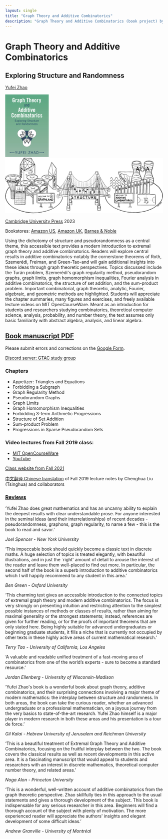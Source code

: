 ```yaml
---
layout: single
title: "Graph Theory and Additive Combinatorics"
description: "Graph Theory and Additive Combinatorics (book project) by Prof. Yufei Zhao"
---
```


Graph Theory and Additive Combinatorics
===============================================
## Exploring Structure and Randomness

[Yufei Zhao](http://yufeizhao.com)

<img src="gtaccover.jpg" style="max-height:200px; max-width: 100%"
 title="Book cover of graph theory and additive combinatorics"> &nbsp;&nbsp;
  <img src="bridge.png" style="max-height: 200px; max-width: 100%;"
 title="The bridge between graph theory and additive combinatorics">



[Cambridge University Press](https://www.cambridge.org/core/books/graph-theory-and-additive-combinatorics/90A4FA3C584FA93E984517D80C7D34CA#fndtn-information) 2023

Bookstores:
[Amazon US](https://www.amazon.com/Graph-Theory-Additive-Combinatorics-Randomness/dp/1009310941/), 
[Amazon UK](https://www.amazon.co.uk/Graph-Theory-Additive-Combinatorics-Randomness/dp/1009310941), 
[Barnes & Noble](https://www.barnesandnoble.com/w/graph-theory-and-additive-combinatorics-yufei-zhao/1142747316)

Using the dichotomy of structure and pseudorandomness as a central theme, this accessible text provides a modern introduction to extremal graph theory and additive combinatorics. Readers will explore central results in additive combinatorics-notably the cornerstone theorems of Roth, Szemerédi, Freiman, and Green-Tao-and will gain additional insights into these ideas through graph theoretic perspectives. Topics discussed include the Turán problem, Szemerédi's graph regularity method, pseudorandom graphs, graph limits, graph homomorphism inequalities, Fourier analysis in additive combinatorics, the structure of set addition, and the sum-product problem. Important combinatorial, graph theoretic, analytic, Fourier, algebraic, and geometric methods are highlighted. Students will appreciate the chapter summaries, many figures and exercises, and freely available lecture videos on MIT OpenCourseWare. Meant as an introduction for students and researchers studying combinatorics, theoretical computer science, analysis, probability, and number theory, the text assumes only basic familiarity with abstract algebra, analysis, and linear algebra.


## [Book manuscript PDF](gtacbook.pdf)

Please submit errors and corrections on the [Google Form](https://bit.ly/gtac-form).

[Discord server: GTAC study group](https://discord.gg/nuR5WBps3T)

### Chapters

- Appetizer: Triangles and Equations
- Forbidding a Subgraph
- Graph Regularity Method
- Pseudorandom Graphs
- Graph Limits
- Graph Homomorphism Inequalities
- Forbidding 3-term Arithmetic Progressions
- Structure of Set Addition
- Sum-product Problem
- Progressions in Sparse Pseudorandom Sets


### Video lectures from Fall 2019 class:
- [MIT OpenCourseWare](https://ocw.mit.edu/18-217F19) 
- [YouTube](https://www.youtube.com/playlist?list=PLUl4u3cNGP62qauV_CpT1zKaGG_Vj5igX)

[Class website from Fall 2021](../gtac/)

[中文翻译 Chinese translation](https://zhuanlan.zhihu.com/p/461470594) of Fall 2019 lecture notes by Chenghua Liu (Tsinghua) and collaborators


### [Reviews](https://www.cambridge.org/core/books/graph-theory-and-additive-combinatorics/90A4FA3C584FA93E984517D80C7D34CA#fndtn-information)

‘Yufei Zhao does great mathematics and has an uncanny ability to explain the deepest results with clear understandable prose. For anyone interested in the seminal ideas (and their interrelationships) of recent decades - pseudorandomness, graphons, graph regularity, to name a few - this is the book to read and savor.’

_Joel Spencer - New York University_

‘This impeccable book should quickly become a classic text in discrete maths. A huge selection of topics is treated elegantly, with beautiful illustrations, and in just the `right' amount of detail to arouse the interest of the reader and leave them well-placed to find out more. In particular, the second half of the book is a superb introduction to additive combinatorics which I will happily recommend to any student in this area.’

_Ben Green - Oxford University_

‘This charming text gives an accessible introduction to the connected topics of extremal graph theory and modern additive combinatorics. The focus is very strongly on presenting intuition and restricting attention to the simplest possible instances of methods or classes of results, rather than aiming for maximal generality or the strongest statements; instead, references are given for further reading, or for the proofs of important theorems that are only stated here. Being highly suitable for advanced undergraduates or beginning graduate students, it fills a niche that is currently not occupied by other texts in these highly active areas of current mathematical research.’

_Terry Tao - University of California, Los Angeles_

‘A valuable and readable unified treatment of a fast-moving area of combinatorics from one of the world’s experts - sure to become a standard resource.’

_Jordan Ellenberg - University of Wisconsin-Madison_

‘Yufei Zhao's book is a wonderful book about graph theory, additive combinatorics, and their surprising connections involving a major theme of modern mathematics: the interplay between structure and randomness. In both areas, the book can take the curious reader, whether an advanced undergraduate or a professional mathematician, on a joyous journey from the very basics to state-of-the-art research. Yufei Zhao himself is a major player in modern research in both these areas and his presentation is a tour de force.’

_Gil Kalai - Hebrew University of Jerusalem and Reichman University_

‘This is a beautiful treatment of Extremal Graph Theory and Additive Combinatorics, focusing on the fruitful interplay between the two. The book covers the classical results as well as recent developments in this active area. It is a fascinating manuscript that would appeal to students and researchers with an interest in discrete mathematics, theoretical computer number theory, and related areas.’

_Noga Alon - Princeton University_

‘This is a wonderful, well-written account of additive combinatorics from the graph theoretic perspective. Zhao skillfully ties in this approach to the usual statements and gives a thorough development of the subject. This book is indispensable for any serious researcher in this area. Beginners will find a thorough account of the subject with plenty of motivation. The more experienced reader will appreciate the authors' insights and elegant development of some difficult ideas.’

_Andrew Granville - University of Montréal_